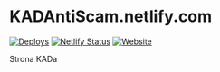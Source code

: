 # KADAntiScam.netlify.com
[![Deploys](https://www.netlify.com/img/global/badges/netlify-color-bg.svg)](https://www.netlify.com)
[![Netlify Status](https://api.netlify.com/api/v1/badges/3ef4ab9d-d4af-4006-a751-a517c50fdd33/deploy-status)](https://app.netlify.com/sites/kadantiscam/deploys)
[![Website](https://img.shields.io/website-up-down-green-red/http/shields.io.svg?label=KADAntiScam.netlify.com)](https://kadantiscam.netlify.com/)

Strona KADa
